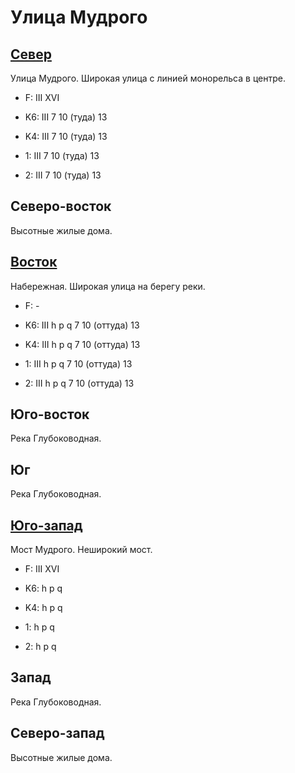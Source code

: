 # Улица Мудрого

## [Север](./10400090.md)

Улица Мудрого.
Широкая улица с линией монорельса в центре.

* F:    III XVI

* K6:   III
        7   10 (туда)   13
* K4:   III
        7   10 (туда)   13
* 1:    III
        7   10 (туда)   13
* 2:    III
        7   10 (туда)   13

## Северо-восток

Высотные жилые дома.

## [Восток](./10440095.md)

Набережная.
Широкая улица на берегу реки.

* F:    -

* K6:   III
        h   p   q
        7   10 (оттуда) 13
* K4:   III
        h   p   q
        7   10 (оттуда) 13
* 1:    III
        h   p   q
        7   10 (оттуда) 13
* 2:    III
        h   p   q
        7   10 (оттуда) 13

## Юго-восток

Река Глубоководная.

## Юг

Река Глубоководная.

## [Юго-запад](./395140.md)

Мост Мудрого.
Неширокий мост.

* F:    III XVI

* K6:   h   p   q
* K4:   h   p   q
* 1:    h   p   q
* 2:    h   p   q

## Запад

Река Глубоководная.

## Северо-запад

Высотные жилые дома.
